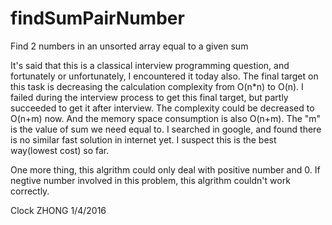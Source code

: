 # findSumPairNumber
Find 2 numbers in an unsorted array equal to a given sum

It's said that this is a classical interview programming question, and fortunately or unfortunately, I encountered it today also.
The final target on this task is decreasing the calculation complexity from O(n*n) to O(n). I failed during the interview process to get this final target, but partly succeeded to get it after interview. The complexity could be decreased to O(n+m) now. And the memory space consumption is also O(n+m). The "m" is the value of sum we need equal to. I searched in google, and found there is no similar fast solution in internet yet. I suspect this is the best way(lowest cost) so far.

One more thing, this algrithm could only deal with positive number and 0. If negtive number involved in this problem, this algrithm couldn't work correctly. 

Clock ZHONG
1/4/2016
